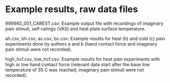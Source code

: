 # Example results, raw data files
999992_001_CAREST.csv: Example output file with recordings of imaginary pain stimuli, self-ratings (VAS) and heat plate surface temperature.

ah.csv, bh.csv, ac.csv, bc.csv: Example results for heat (h) and cold (c) pain experiments done by authors a and b (hand contact force and imaginary pain stimuli were not recorded).

high_hcf.csv, low_hcf.csv: Example results for heat pain experiments with high or low hand contact force (relevant data start after the base line temperature of 35 C was reached, imaginary pain stimuli were not recorded). 

